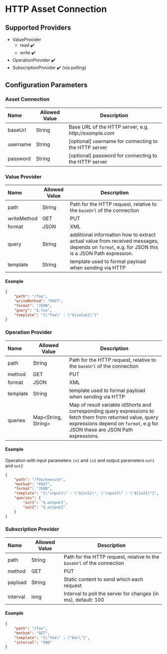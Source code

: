 # HTTP Asset Connection

## Supported Providers

-   ValueProvider
    -   read ✔️
	-   write ✔️
-   OperationProvider ✔️
-   SubscriptionProvider ✔️ (via polling)

## Configuration Parameters

### Asset Connection

| Name | Allowed Value | Description |
|:--| -- | -- |
| baseUrl | String | Base URL of the HTTP server, e.g. _http://example.com_ |
| username | String | [optional] username for connecting to the HTTP server |
| password | String | [optional] password for connecting to the HTTP server |

### Value Provider

| Name | Allowed Value | Description |
|:--| -- | -- |
| path | String | Path for the HTTP request, relative to the `baseUrl` of the connection |
| writeMethod | GET|PUT|POST | HTTP method to use when writing a value to HTTP |
| format | JSON|XML | content format of payload, default: JSON |
| query | String | additional information how to extract actual value from received messages, depends on `format`, e.g. for JSON this is a JSON Path expression.
| template | String | template used to format payload when sending via HTTP

#### Example

```json
{
	"path": "/foo",
	"writeMethod": "POST",
	"format": "JSON",
	"query": "$.foo",
	"template": "{\"foo\" : \"${value}\"}"
}
```

### Operation Provider

| Name | Allowed Value | Description |
|:--| -- | -- |
| path | String | Path for the HTTP request, relative to the `baseUrl` of the connection |
| method | GET|PUT|POST | HTTP method to use |
| format | JSON|XML | content format of payload, default: JSON |
| template | String | template used to format payload when sending via HTTP
| queries | Map<String, String> | Map of result variable idShorts and corresponding query expressions to fetch them from returned value, query expressions depend on `format`, e.g for JSON these are JSON Path expressions.


#### Example

Operation with input parameters `in1` and `in2` and output parameters `out1` and `out2`

```json
{
	"path": "/foo/execute",
	"method": "POST",
	"format": "JSON",
	"template": "{\"input1\" : \"${in1}\", \"input2\" : \"${in2}\"}",
	"queries": {
		"out1": "$.output1",
		"out2": "$.output2"
	}
}
```

### Subscription Provider

| Name | Allowed Value | Description |
|:--| -- | -- |
| path | String | Path for the HTTP request, relative to the `baseUrl` of the connection |
| method | GET|PUT|POST | HTTP method to use |
| payload | String | Static content to send which each request |
| interval | long | Interval to poll the server for changes (in ms), default: 100

#### Example

```json
{
	"path": "/foo",
	"method": "GET",
	"template": "{\"foo\" : \"bar\"}",
	"interval": "500"
}
```
